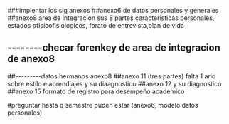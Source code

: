 ###implentar los sig anexos
##anexo6 de datos personales y generales
##anexo8 area de integracion sus 8 partes
        caracteristicas personales, estados pfisicofisiologicos, forato de entrevista,plan de vida
        
## --------checar forenkey de area de integracion de anexo8
##---------datos hermanos anexo8
##anexo 11 (tres partes) falta 1 ario sobre estilo e aprendiajes y su diaagnostico
##anexo 12 y su diagnostico
##anexo 15 formato de registro para desempeño academico

#preguntar hasta q semestre puden estar (anexo6, modelo datos personales)